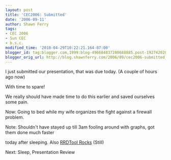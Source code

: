 ```yaml
---
layout: post
title: 'CEC2006: Submitted'
date: '2006-09-11'
author: Shawn Ferry
tags:
- CEC 2006
- Sun CEC
- b.s.c.
modified_time: '2010-04-29T10:22:21.164-07:00'
blogger_id: tag:blogger.com,1999:blog-496684037280688885.post-19274202014146080
blogger_orig_url: http://blog.shawnferry.com/2006/09/cec2006-submitted_737.html
---
```


I just submitted our presentation, that was due today. (A couple of hours ago
now)  

With time to spare!  

We really should have made time to do this earlier and saved ourselves some
pain.  

Now: Going to bed while my wife organizes the fight against a firewall
problem.  

Note: Shouldn't have stayed up till 3am fooling around with graphs, got them
done much faster  
  
today after sleeping. Also [RRDTool Rocks](http://oss.oetiker.ch/rrdtool/)
(Still)  

Next: Sleep, Presentation Review  

